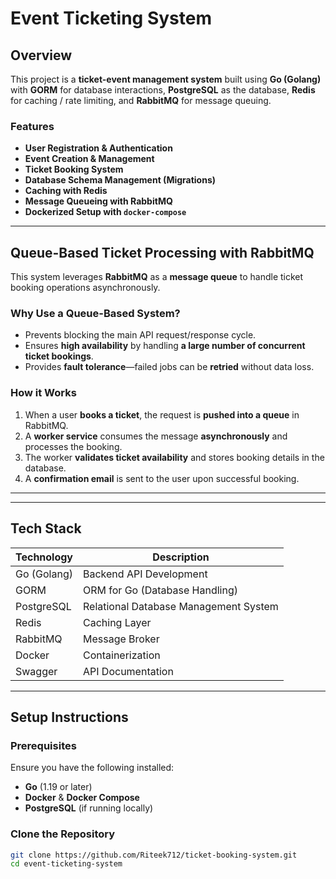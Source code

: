# Event Ticketing System

## Overview
This project is a **ticket-event management system** built using **Go (Golang)** with **GORM** for database interactions, **PostgreSQL** as the database, **Redis** for caching / rate limiting, and **RabbitMQ** for message queuing.

### Features
- **User Registration & Authentication**
- **Event Creation & Management**
- **Ticket Booking System**
- **Database Schema Management (Migrations)**
- **Caching with Redis**
- **Message Queueing with RabbitMQ**
- **Dockerized Setup with `docker-compose`**

---

## Queue-Based Ticket Processing with RabbitMQ
This system leverages **RabbitMQ** as a **message queue** to handle ticket booking operations asynchronously.  

### **Why Use a Queue-Based System?**
- Prevents blocking the main API request/response cycle.
- Ensures **high availability** by handling **a large number of concurrent ticket bookings**.
- Provides **fault tolerance**—failed jobs can be **retried** without data loss.

### **How it Works**
1. When a user **books a ticket**, the request is **pushed into a queue** in RabbitMQ.
2. A **worker service** consumes the message **asynchronously** and processes the booking.
3. The worker **validates ticket availability** and stores booking details in the database.
4. A **confirmation email** is sent to the user upon successful booking.

---


---

## Tech Stack
| Technology  | Description |
|-------------|------------|
| Go (Golang) | Backend API Development |
| GORM        | ORM for Go (Database Handling) |
| PostgreSQL  | Relational Database Management System |
| Redis       | Caching Layer |
| RabbitMQ    | Message Broker |
| Docker      | Containerization |
| Swagger     | API Documentation |

---

## Setup Instructions

### Prerequisites
Ensure you have the following installed:
- **Go** (1.19 or later)
- **Docker** & **Docker Compose**
- **PostgreSQL** (if running locally)

###  Clone the Repository
```sh
git clone https://github.com/Riteek712/ticket-booking-system.git
cd event-ticketing-system
```
